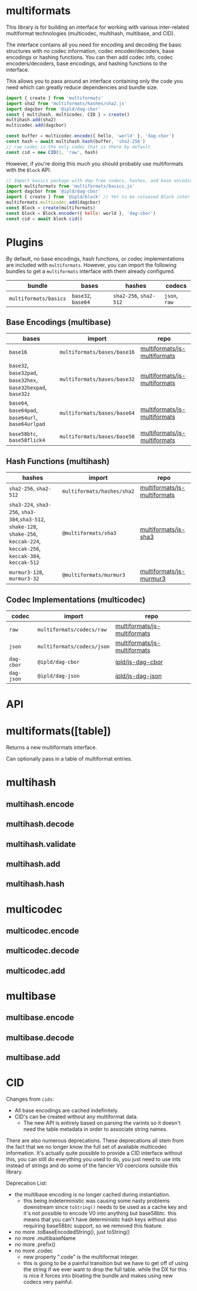 # multiformats

This library is for building an interface for working with various
inter-related multiformat technologies (multicodec, multihash, multibase,
and CID).

The interface contains all you need for encoding and decoding the basic
structures with no codec information, codec encoder/decoders, base encodings
or hashing functions. You can then add codec info, codec encoders/decoders,
base encodings, and hashing functions to the interface.

This allows you to pass around an interface containing only the code you need
which can greatly reduce dependencies and bundle size.

```js
import { create } from 'multiformats'
import sha2 from 'multiformats/hashes/sha2.js'
import dagcbor from '@ipld/dag-cbor'
const { multihash, multicodec, CID } = create()
multihash.add(sha2)
multicodec.add(dagcbor)

const buffer = multicodec.encode({ hello, 'world' }, 'dag-cbor')
const hash = await multihash.hash(buffer, 'sha2-256')
// raw codec is the only codec that is there by default
const cid = new CID(1, 'raw', hash)
```

However, if you're doing this much you should probably use multiformats
with the `Block` API.

```js
// Import basics package with dep-free codecs, hashes, and base encodings
import multiformats from 'multiformats/basics.js'
import dagcbor from '@ipld/dag-cbor'
import { create } from '@ipld/block' // Yet to be released Block interface
multiformats.multicodec.add(dagcbor)
const Block = create(multiformats)
const block = Block.encoder({ hello: world }, 'dag-cbor')
const cid = await block.cid()
```

# Plugins

By default, no base encodings, hash functions, or codec implementations are included with `multiformats`.
However, you can import the following bundles to get a `multiformats` interface with them already configured.

| bundle | bases | hashes | codecs |
|---|---|---|---|
| `multiformats/basics` | `base32`, `base64` | `sha2-256`, `sha2-512` | `json`, `raw` |

## Base Encodings (multibase)

| bases | import | repo |
 --- | --- | --- |
`base16` | `multiformats/bases/base16` | [multiformats/js-multiformats](https://github.com/multiformats/js-multiformats/tree/master/bases) |
`base32`, `base32pad`, `base32hex`, `base32hexpad`, `base32z` | `multiformats/bases/base32` | [multiformats/js-multiformats](https://github.com/multiformats/js-multiformats/tree/master/bases) |
`base64`, `base64pad`, `base64url`, `base64urlpad` | `multiformats/bases/base64` | [multiformats/js-multiformats](https://github.com/multiformats/js-multiformats/tree/master/bases) |
`base58btc`, `base58flick4` | `multiformats/bases/base58` | [multiformats/js-multiformats](https://github.com/multiformats/js-multiformats/tree/master/bases) |

## Hash Functions (multihash)

| hashes | import | repo |
| --- | --- | --- |
| `sha2-256`, `sha2-512` | `multiformats/hashes/sha2` | [multiformats/js-multiformats](https://github.com/multiformats/js-multiformats/tree/master/hashes) |
| `sha3-224`, `sha3-256`, `sha3-384`,`sha3-512`, `shake-128`, `shake-256`, `keccak-224`, `keccak-256`, `keccak-384`, `keccak-512` | `@multiformats/sha3` | [multiformats/js-sha3](https://github.com/multiformats/js-sha3) |
| `murmur3-128`, `murmur3-32` | `@multiformats/murmur3` | [multiformats/js-murmur3](https://github.com/multiformats/js-murmur3) |

## Codec Implementations (multicodec)

| codec | import | repo |
| --- | --- | --- |
| `raw` | `multiformats/codecs/raw` | [multiformats/js-multiformats](https://github.com/multiformats/js-multiformats/tree/master/codecs) |
| `json` | `multiformats/codecs/json` | [multiformats/js-multiformats](https://github.com/multiformats/js-multiformats/tree/master/codecs) |
| `dag-cbor` | `@ipld/dag-cbor` | [ipld/js-dag-cbor](https://github.com/ipld/js-dag-cbor) |
| `dag-json` | `@ipld/dag-json` | [ipld/js-dag-json](https://github.com/ipld/js-dag-json) |

# API

# multiformats([table])

Returns a new multiformats interface.

Can optionally pass in a table of multiformat entries.

# multihash

## multihash.encode

## multihash.decode

## multihash.validate

## multihash.add

## multihash.hash

# multicodec

## multicodec.encode

## multicodec.decode

## multicodec.add

# multibase

## multibase.encode

## multibase.decode

## multibase.add

# CID

Changes from `cids`:

* All base encodings are cached indefinitely.
* CID's can be created without any multiformat data.
  * The new API is entirely based on parsing the varints
    so it doesn't need the table metadata in order to associate
    string names.

There are also numerous deprecations. These deprecations all stem from the
fact that we no longer know the full set of available multicodec information.
It's actually quite possible to provide a CID interface without this, you can
still do everything you used to do, you just need to use ints instead of strings
and do some of the fancier V0 coercions outside this library.

Deprecation List:
  * the multibase encoding is no longer cached during instantiation.
    * this being indeterministic was causing some nasty problems downstream
      since `toString()` needs to be used as a cache key and it's not possible
      to encode V0 into anything but base58btc. this means that you can't have
      deterministic hash keys without also requiring base58btc support, so we
      removed this feature.
  * no more .toBaseEncodedString(), just toString()
  * no more .multibaseName
  * no more .prefix()
  * no more .codec
    * new property ".code" is the multiformat integer.
    * this is going to be a painful transition but we have to get off of using
      the string if we ever want to drop the full table. while the DX for this is
      nice it forces into bloating the bundle and makes using new codecs very
      painful.
